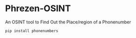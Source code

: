 # Phrezen-OSINT

An OSINT tool to Find Out the Place/region of a Phonenumber

```
pip install phonenumbers
```
